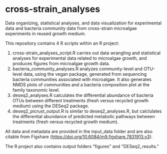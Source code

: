 # cross-strain_analyses

Data organizing, statistical analyses, and data visualization for experimental data and bacteria community data from cross-strain microalgae experiments in reused growth medium.

This repository contains 4 R scripts within an R project:
1) cross-strain_analyses_script.R carries out data wrangling and statistical analyses for experimental data related to microalgae growth, and produces figures from microalgae growth data. 
2) bacteria_community_analyses.R analyzes community-level and OTU-level data, using the vegan package, generated from sequencing bacteria communities associated with microalgae. It also generates NMDS plots of communities and a bacteria composition plot at the family taxonomic level.
3) deseq2_analyses.R calculates the differential abundance of bacteria OTUs between different treatments (fresh versus recycled growth medium) using the DESeq2 package.
4) deseq2_picrust_output.R is similar to deseq2_analyses.R, but calclulates the differential abundance of predicted metabolic pathways between treatments (fresh versus recycled growth medium). 

All data and metadata are provided in the input_data folder and are also citable from Figshare (https://doi.org/10.6084/m9.figshare.7831913.v3).

The R project also contains output folders "figures" and "DESeq2_results."
